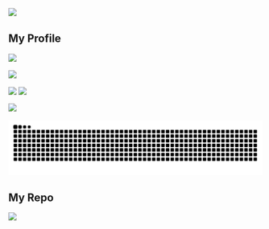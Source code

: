 [![](https://typograssy.deno.dev/api?text=Hello!%20I'm%20Ayuu%3B%29&comment=)](https://github.com/kawarimidoll/typograssy)

## My Profile

![](https://komarev.com/ghpvc/?username=ayuukumakuma&style=for-the-badge&color=lightgrey)

![](https://github-profile-trophy.vercel.app/?username=ayuukumakuma&column=5)

<p>
  <img src="https://github-readme-stats.vercel.app/api/top-langs?username=ayuukumakuma&show_icons=true&locale=en"  />
  <img src="https://github-readme-stats.vercel.app/api?username=ayuukumakuma&count_private=true&show_icons=true" />  
</p>

[![](https://github-readme-activity-graph.vercel.app/graph?username=ayuukumakuma&theme=github&bg_color=F6F8FA&color=434D58&title_color=434D58&radius=6)](https://github.com/ashutosh00710/github-readme-activity-graph)

<picture>
  <source media="(prefers-color-scheme: dark)" srcset="https://raw.githubusercontent.com/ayuukumakuma/ayuukumakuma/output/github-contribution-grid-snake-dark.svg">
  <source media="(prefers-color-scheme: light)" srcset="https://raw.githubusercontent.com/ayuukumakuma/ayuukumakuma/output/github-contribution-grid-snake.svg">
  <img alt="github contribution grid snake animation" src="https://raw.githubusercontent.com/ayuukumakuma/ayuukumakuma/output/github-contribution-grid-snake.svg">
</picture>

## My Repo
[![](https://github-readme-stats.vercel.app/api/pin/?username=ayuukumakuma&repo=dotfiles)](https://github.com/ayuukumakuma/dotfiles)
